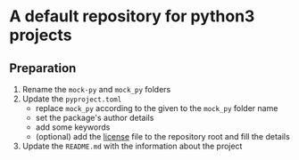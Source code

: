 # A default repository for python3 projects

## Preparation

1. Rename the `mock-py` and `mock_py` folders
2. Update the `pyproject.toml`
    - replace `mock_py` according to the given to the `mock_py` folder name
    - set the package's author details
    - add some keywords
    - (optional) add the [license](https://choosealicense.com/) file to the repository root and fill the details
3. Update the `README.md` with the information about the project
